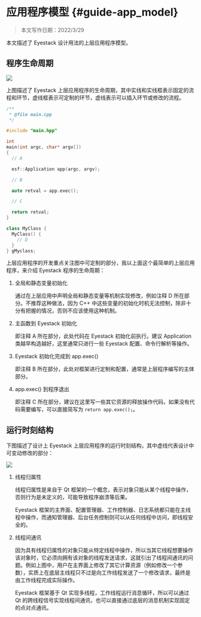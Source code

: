 # 应用程序模型 {#guide-app_model}

> 本文写作日期：2022/3/29

本文描述了 Eyestack 设计用法的上层应用程序模型。

## 程序生命周期

![](life_cycle.png)

上图描述了 Eyestack 上层应用程序的生命周期，其中实线和实线框表示固定的流程和环节，虚线框表示可定制的环节，虚线表示可以插入环节或修改的流程。

```cpp
/**
 * @file main.cpp
 */

#include "main.hpp"

int
main(int argc, char* argv[])
{
  // A

  esf::Application app(argc, argv);

  // B

  auto retval = app.exec();

  // C

  return retval;
}

class MyClass {
  MyClass() {
    // D
  }
} gMyclass;
```

上层应用程序的开发重点关注图中可定制的部分，我以上面这个最简单的上层应用程序，来介绍 Eyestack 程序的生命周期：

1. 全局和静态变量初始化

   通过在上层应用中声明全局和静态变量等机制实现修改，例如注释 D 所在部分。不推荐这种做法，因为 C++ 中这些变量的初始化时机无法控制，除非十分有把握的情况，否则不应该使用这种机制。

2. 主函数到 Eyestack 初始化

   即注释 A 所在部分，此处代码在 Eyestack 初始化前执行。建议 Application 类越早构造越好，这里通常只进行一些 Eyestack 配置、命令行解析等操作。

3. Eyestack 初始化完成到 app.exec()

   即注释 B 所在部分，此处对框架进行定制和配置，通常是上层程序编写的主体部分。

4. app.exec() 到程序退出

   即注释 C 所在部分，建议在这里写一些其它资源的释放操作代码，如果没有代码需要编写，可以直接简写为 `return app.exec();`。

## 运行时刻结构

下图描述了设计上 Eyestack 上层应用程序的运行时刻结构，其中虚线代表设计中可变动修改的部分：

![](runtime.png)

1. 线程归属性

   线程归属性是来自于 Qt 框架的一个概念，表示对象只能从某个线程中操作，否则行为是未定义的，可能导致程序崩溃等后果。

   Eyestack 框架的主界面、配置管理器、工作控制器、日志系统都只能在主线程中操作，而通知管理器、后台任务控制则可以从任何线程中访问，即线程安全的。

2. 线程间通讯

   因为具有线程归属性的对象只能从特定线程中操作，所以当其它线程想要操作该对象时，它必须向拥有该对象的线程发送请求，这就引出了线程间通讯的问题。例如上图中，用户在主界面上修改了其它计算资源（例如修改一个参数），实质上在底层主线程只不过是向工作线程发送了一个修改请求，最终是由工作线程完成实际操作。

   Eyestack 框架基于 Qt 实现多线程，工作线程运行消息循环，所以可以通过 Qt 的跨线程信号实现线程间通讯，也可以直接通过底层的消息机制实现固定的点对点通讯。
